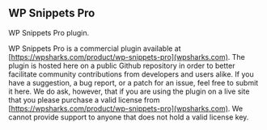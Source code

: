## WP Snippets Pro

WP Snippets Pro plugin.

WP Snippets Pro is a commercial plugin available at [https://wpsharks.com/product/wp-snippets-pro](wpsharks.com). The plugin is hosted here on a public Github repository in order to better facilitate community contributions from developers and users alike. If you have a suggestion, a bug report, or a patch for an issue, feel free to submit it here. We do ask, however, that if you are using the plugin on a live site that you please purchase a valid license from [https://wpsharks.com/product/wp-snippets-pro](wpsharks.com). We cannot provide support to anyone that does not hold a valid license key.
